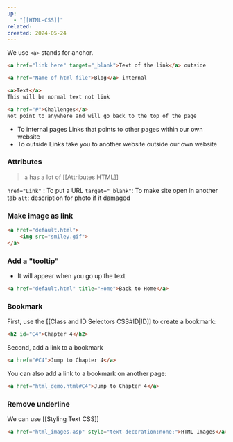 ```yaml
---
up:
  - "[[HTML-CSS]]"
related: 
created: 2024-05-24
---
```


We use `<a>` stands for anchor.

```html
<a href="link here" target="_blank">Text of the link</a> outside

<a href="Name of html file">Blog</a> internal

<a>Text</a> 
This will be normal text not link

<a href="#">Challenges</a> 
Not point to anywhere and will go back to the top of the page
```
*  To internal pages
	Links that points to other pages within our own website 
* To outside
	Links take you to another website outside our own website
### Attributes
> `a` has a lot of [[Attributes HTML]]

`href="Link"` : To put a URL
`target="_blank"`: To make site open in another tab
`alt`: description for photo if it damaged

### Make image as link
```HTML
<a href="default.html">
	<img src="smiley.gif">
</a>
```
### Add a "tooltip"
- It will appear when you go up the text
```HTML
<a href="default.html" title="Home">Back to Home</a>
```
### Bookmark
First, use the [[Class and ID Selectors CSS#ID|ID]] to create a bookmark:
```HTML
<h2 id="C4">Chapter 4</h2>
```
Second, add a link to a bookmark
```HTML
<a href="#C4">Jump to Chapter 4</a>
```
You can also add a link to a bookmark on another page:
```HTML
<a href="html_demo.html#C4">Jump to Chapter 4</a>
```

### Remove underline 
We can use [[Styling Text CSS]]
```HTML
<a href="html_images.asp" style="text-decoration:none;">HTML Images</a>
```